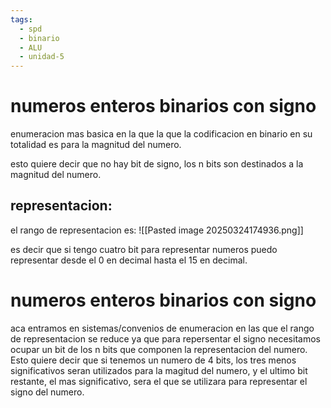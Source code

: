 ```yaml
---
tags:
  - spd
  - binario
  - ALU
  - unidad-5
---
```

# numeros enteros binarios con signo

enumeracion mas basica en la que la que la codificacion en binario en su totalidad es para la magnitud del numero.

esto quiere decir que no hay bit de signo, los n bits son destinados a la magnitud del numero.
## representacion:

el rango de representacion es: 
![[Pasted image 20250324174936.png]]

es decir que si tengo cuatro bit para representar numeros puedo representar desde el 0 en decimal hasta el 15 en decimal.

# numeros enteros binarios con signo

aca entramos en sistemas/convenios de enumeracion en las que el rango de representacion se reduce ya que para repersentar el signo necesitamos ocupar un bit de los n bits que componen la representacion del numero. Esto quiere decir que si tenemos un numero de 4 bits, los tres menos significativos seran utilizados para la magitud del numero, y el ultimo bit restante, el mas significativo, sera el que se utilizara para representar el signo del numero.
